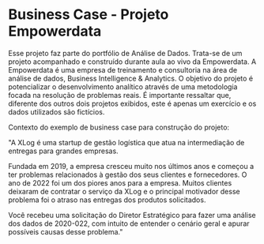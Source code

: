 # Business Case - Projeto Empowerdata

Esse projeto faz parte do portfólio de Análise de Dados. Trata-se de um projeto acompanhado e construído durante aula ao vivo da Empowerdata. A Empowerdata é uma empresa de treinamento e consultoria na área de análise de dados, Business Intelligence & Analytics. O objetivo do projeto é potencializar o desenvolvimento analítico através de uma metodologia focada na resolução de problemas reais. É importante ressaltar que, diferente dos outros dois projetos exibidos, este é apenas um exercício e os dados utilizados são fictícios.

Contexto do exemplo de business case para construção do projeto:

"A XLog é uma startup de gestão logística que atua na intermediação de entregas para grandes empresas.

Fundada em 2019, a empresa cresceu muito nos últimos anos e começou a ter problemas relacionados à gestão dos seus clientes e fornecedores. O ano de 2022 foi um dos piores anos para a empresa. Muitos clientes deixaram de contratar o serviço da XLog e o principal motivador desse problema foi o atraso nas entregas dos produtos solicitados.

Você recebeu uma solicitação do Diretor Estratégico para fazer uma análise dos dados de 2020-022, com intuito de entender o cenário geral e apurar possíveis causas desse problema."
